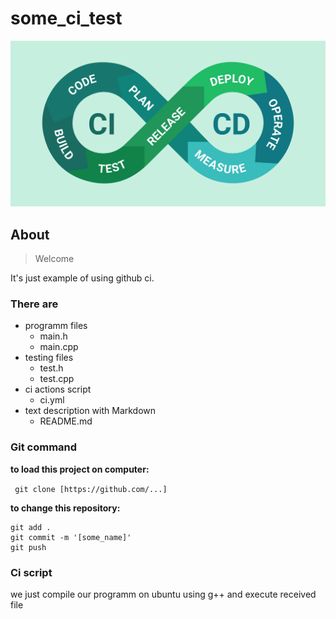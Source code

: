 # some_ci_test

![some png](https://github.com/KiselkovD/some_ci_test/raw/main/ci_cd.png)

## About

> Welcome

It's just example of using github ci.

### There are

* programm files
  * main.h
  * main.cpp
* testing files
  * test.h
  * test.cpp
* ci actions script
  * ci.yml
* text description with Markdown
  * README.md

### Git command

**to load this project on computer:**

` git clone [https://github.com/...]`

**to change this repository:**

```
git add . 
git commit -m '[some_name]' 
git push 
```

### Ci script 
we just compile our programm on ubuntu using g++ and execute received file
